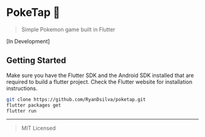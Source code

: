 # PokeTap 🐁

> Simple Pokemon game built in Flutter

[In Development]

## Getting Started

Make sure you have the Flutter SDK and the Android SDK installed that are required to build a flutter project. Check the Flutter website for installation instructions.

```bash
git clone https://github.com/RyanDsilva/poketap.git
flutter packages get
flutter run
```

---

> MIT Licensed
